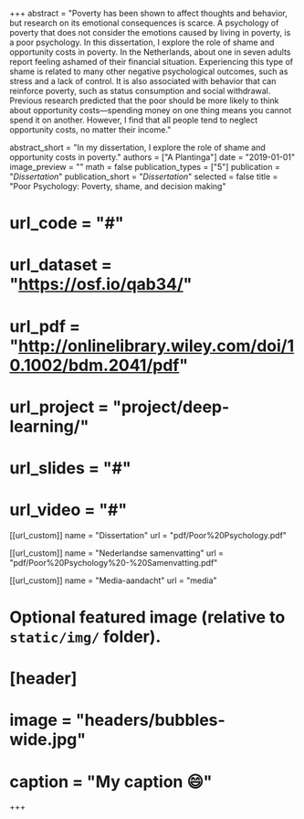 +++
abstract = "Poverty has been shown to affect thoughts and behavior, but research on its emotional consequences is scarce. A psychology of poverty that does not consider the emotions caused by living in poverty, is a poor psychology. In this dissertation, I explore the role of shame and opportunity costs in poverty. In the Netherlands, about one in seven adults report feeling ashamed of their financial situation. Experiencing this type of shame is related to many other negative psychological outcomes, such as stress and a lack of control. It is also associated with behavior that can reinforce poverty, such as status consumption and social withdrawal. Previous research predicted that the poor should be more likely to think about opportunity costs—spending money on one thing means you cannot spend it on another. However, I find that all people tend to neglect opportunity costs, no matter their income."

abstract_short = "In my dissertation, I explore the role of shame and opportunity costs in poverty."
authors = ["A Plantinga"]
date = "2019-01-01"
image_preview = ""
math = false
publication_types = ["5"]
publication = "*Dissertation*"
publication_short = "*Dissertation*"
selected = false
title = "Poor Psychology: Poverty, shame, and decision making"
# url_code = "#"
# url_dataset = "https://osf.io/qab34/"
# url_pdf = "http://onlinelibrary.wiley.com/doi/10.1002/bdm.2041/pdf"
# url_project = "project/deep-learning/"
# url_slides = "#"
# url_video = "#"

[[url_custom]]
name = "Dissertation"
url = "pdf/Poor%20Psychology.pdf"

[[url_custom]]
name = "Nederlandse samenvatting"
url = "pdf/Poor%20Psychology%20-%20Samenvatting.pdf"

[[url_custom]]
name = "Media-aandacht"
url = "media"

# Optional featured image (relative to `static/img/` folder).
# [header]
# image = "headers/bubbles-wide.jpg"
# caption = "My caption :smile:"

+++

<!-- More detail can easily be written here using *Markdown* and $\rm \LaTeX$ math code. -->
